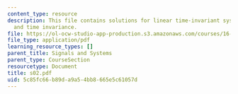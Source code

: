 ```yaml
---
content_type: resource
description: This file contains solutions for linear time-invariant systems, linearity
  and time invariance.
file: https://ol-ocw-studio-app-production.s3.amazonaws.com/courses/16-01-unified-engineering-i-ii-iii-iv-fall-2005-spring-2006/5c85fc66b89da9a54bb8665e5c61057d_s02.pdf
file_type: application/pdf
learning_resource_types: []
parent_title: Signals and Systems
parent_type: CourseSection
resourcetype: Document
title: s02.pdf
uid: 5c85fc66-b89d-a9a5-4bb8-665e5c61057d
---
```

